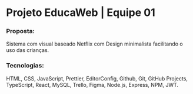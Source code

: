 # Projeto EducaWeb | Equipe 01

### Proposta: 
Sistema com visual baseado Netflix com Design minimalista facilitando o uso das crianças.

### Tecnologias: 

HTML, CSS, JavaScript, Prettier, EditorConfig, Github, Git, GitHub Projects, TypeScript, React, MySQL, Trello, Figma, Node.js, Express, NPM, JWT.
